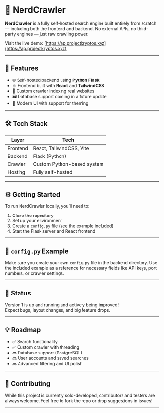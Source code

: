 # 🧠 NerdCrawler

**NerdCrawler** is a fully self-hosted search engine built entirely from scratch — including both the frontend and backend. No external APIs, no third-party engines — just raw crawling power.

Visit the live demo: [https://ap.projectkryptos.xyz](https://ap.projectkryptos.xyz)

---

## 🚀 Features

- 🌐 Self-hosted backend using **Python Flask**
- ⚛️ Frontend built with **React** and **TailwindCSS**
- 🧭 Custom crawler indexing real websites
- 🗃️ Database support coming in a future update
- 🎨 Modern UI with support for theming

---

## 🛠️ Tech Stack

| Layer     | Tech                       |
|-----------|----------------------------|
| Frontend  | React, TailwindCSS, Vite   |
| Backend   | Flask (Python)             |
| Crawler   | Custom Python-based system |
| Hosting   | Fully self-hosted          |

---

## ⚙️ Getting Started

To run NerdCrawler locally, you’ll need to:

1. Clone the repository
2. Set up your environment
3. Create a `config.py` file (see the example included)
4. Start the Flask server and React frontend

---

## 📁 `config.py` Example

Make sure you create your own `config.py` file in the backend directory. Use the included example as a reference for necessary fields like API keys, port numbers, or crawler settings.

---

## 🧪 Status

Version 1 is up and running and actively being improved!  
Expect bugs, layout changes, and big feature drops.

---

## 💡 Roadmap

- ✅ Search functionality
- ✅ Custom crawler with threading
- 🔜 Database support (PostgreSQL)
- 🔜 User accounts and saved searches
- 🔜 Advanced filtering and UI polish

---

## 🤝 Contributing

While this project is currently solo-developed, contributors and testers are always welcome. Feel free to fork the repo or drop suggestions in issues!

---
